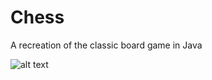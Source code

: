 # Chess

A recreation of the classic board game in Java

![alt text](https://i.imgur.com/dNyjtrl.png)
